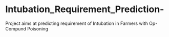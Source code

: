 # Intubation_Requirement_Prediction-
Project aims at predicting requirement of Intubation in Farmers with Op-Compund Poisoning
